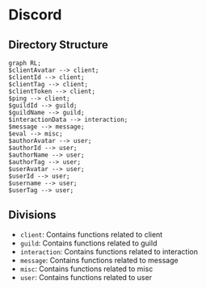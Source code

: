# Discord

## Directory Structure

```mermaid
graph RL;
$clientAvatar --> client;
$clientId --> client;
$clientTag --> client;
$clientToken --> client;
$ping --> client;
$guildId --> guild;
$guildName --> guild;
$interactionData --> interaction;
$message --> message;
$eval --> misc;
$authorAvatar --> user;
$authorId --> user;
$authorName --> user;
$authorTag --> user;
$userAvatar --> user;
$userId --> user;
$username --> user;
$userTag --> user;

```

## Divisions

 - `client`: Contains functions related to client
 - `guild`: Contains functions related to guild
 - `interaction`: Contains functions related to interaction
 - `message`: Contains functions related to message
 - `misc`: Contains functions related to misc
 - `user`: Contains functions related to user

